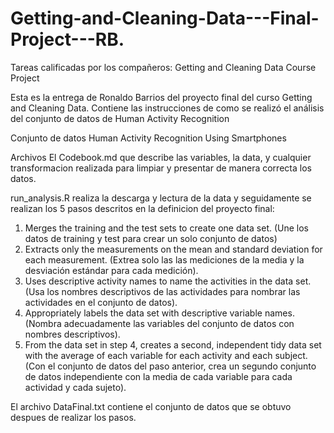 # Getting-and-Cleaning-Data---Final-Project---RB.

Tareas calificadas por los compañeros: Getting and Cleaning Data Course Project

Esta es la entrega de Ronaldo Barrios del proyecto final del curso Getting and Cleaning Data. 
Contiene las instrucciones de como se realizó el análisis del conjunto de datos de Human Activity Recognition

Conjunto de datos
Human Activity Recognition Using Smartphones

Archivos 
El Codebook.md que describe las variables, la data, y cualquier transformacion realizada para limpiar y presentar de manera correcta los datos.

run_analysis.R realiza la descarga y lectura de la data y seguidamente se realizan los 5 pasos descritos en la definicion del proyecto final: 

1. Merges the training and the test sets to create one data set.
(Une los datos de training y test para crear un solo conjunto de datos) 
2. Extracts only the measurements on the mean and standard deviation for each measurement. 
(Extrea solo las las mediciones de la media y la desviación estándar para cada medición).
3. Uses descriptive activity names to name the activities in the data set.
(Usa los nombres descriptivos de las actividades para nombrar las actividades en el conjunto de datos). 
4. Appropriately labels the data set with descriptive variable names. 
(Nombra adecuadamente las variables del conjunto de datos con nombres descriptivos). 
5. From the data set in step 4, creates a second, independent tidy data set with the average of each variable for each activity and each subject.
(Con el conjunto de datos del paso anterior, crea un segundo conjunto de datos independiente con la media de cada variable para cada actividad y cada sujeto). 

El archivo DataFinal.txt contiene el conjunto de datos que se obtuvo despues de realizar los pasos. 
